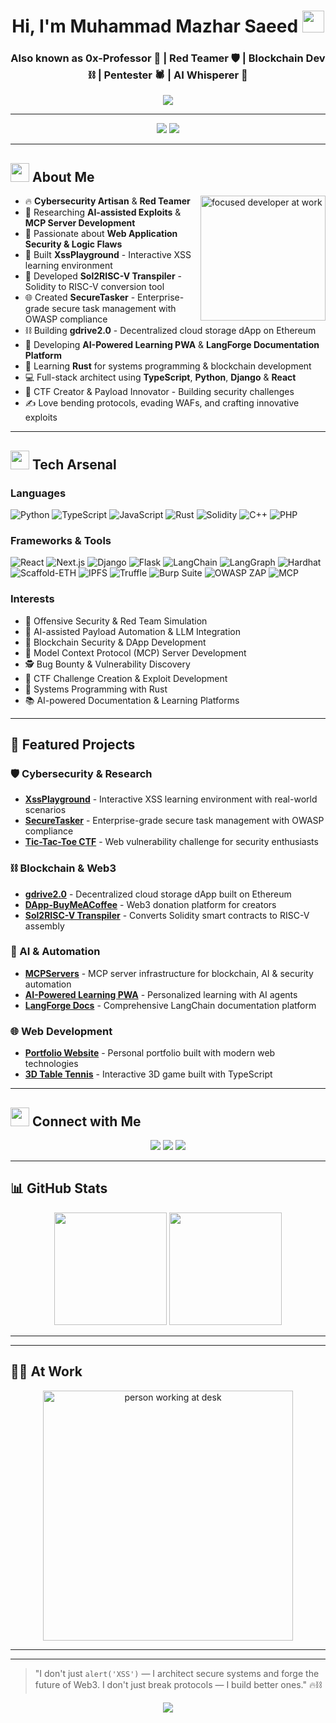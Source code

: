 <h1 align="center">Hi, I'm Muhammad Mazhar Saeed <img src="https://media.giphy.com/media/hvRJCLFzcasrR4ia7z/giphy.gif" width="35"/></h1>
<h3 align="center">Also known as <strong>0x-Professor</strong> 🧠 | Red Teamer 🛡️ | Blockchain Dev ⛓️ | Pentester 🕷️ | AI Whisperer 🤖</h3>

<p align="center">
  <img src="https://readme-typing-svg.demolab.com?font=Fira+Code&weight=700&size=24&duration=3000&pause=1000&color=58A6FF&center=true&vCenter=true&width=800&lines=Cybersecurity+Enthusiast+%F0%9F%95%91%EF%B8%8F;Red+Team+Automation+%F0%9F%9A%80;Blockchain+%26+Smart+Contract+Engineer+%F0%9F%94%93;AI+Payload+Generator+%F0%9F%A7%A0;XSS+%2F+SQLi+%2F+RCE+%F0%9F%A4%96;Web+and+API+Exploitation+%F0%9F%91%BD" />
</p>

---

<p align="center">
  <img src="https://komarev.com/ghpvc/?username=0x-Professor&label=Profile+Views&color=58a6ff&style=for-the-badge" />
  <a href="https://github.com/0x-Professor">
    <img src="https://img.shields.io/github/followers/0x-Professor?label=Follow&style=for-the-badge&logo=github" />
  </a>
</p>

---

## <img src="https://github.com/0x-Professor/0x-Professor/blob/main/assets/terminal.gif" width="30"/> About Me

<img align="right" src="https://media.giphy.com/media/LMt9638dO8dftAjtco/giphy.gif" alt="focused developer at work" width="200"/>

- 🔥 **Cybersecurity Artisan** & **Red Teamer**  
- 🔬 Researching **AI-assisted Exploits** & **MCP Server Development**  
- 🔐 Passionate about **Web Application Security & Logic Flaws**  
- 🧠 Built **XssPlayground** - Interactive XSS learning environment  
- 🧱 Developed **Sol2RISC-V Transpiler** - Solidity to RISC-V conversion tool  
- 🌐 Created **SecureTasker** - Enterprise-grade secure task management with OWASP compliance  
- ⛓️ Building **gdrive2.0** - Decentralized cloud storage dApp on Ethereum  
- 🤖 Developing **AI-Powered Learning PWA** & **LangForge Documentation Platform**  
- 🦀 Learning **Rust** for systems programming & blockchain development  
- 💻 Full-stack architect using **TypeScript**, **Python**, **Django** & **React**  
- 🎯 CTF Creator & Payload Innovator - Building security challenges  
- ✍️ Love bending protocols, evading WAFs, and crafting innovative exploits

---

## <img src="https://github.com/0x-Professor/0x-Professor/blob/main/assets/skills.gif" width="30"/> Tech Arsenal

### Languages
![Python](https://img.shields.io/badge/Python-3670A0?style=for-the-badge&logo=python&logoColor=white)
![TypeScript](https://img.shields.io/badge/TypeScript-007ACC?style=for-the-badge&logo=typescript&logoColor=white)
![JavaScript](https://img.shields.io/badge/JavaScript-F7DF1E?style=for-the-badge&logo=javascript&logoColor=black)
![Rust](https://img.shields.io/badge/Rust-000000?style=for-the-badge&logo=rust&logoColor=white)
![Solidity](https://img.shields.io/badge/Solidity-363636?style=for-the-badge&logo=solidity)
![C++](https://img.shields.io/badge/C++-00599C?style=for-the-badge&logo=c%2B%2B&logoColor=white)
![PHP](https://img.shields.io/badge/PHP-777BB4?style=for-the-badge&logo=php&logoColor=white)


### Frameworks & Tools
![React](https://img.shields.io/badge/React-20232A?style=for-the-badge&logo=react&logoColor=61DAFB)
![Next.js](https://img.shields.io/badge/Next.js-000000?style=for-the-badge&logo=next.js&logoColor=white)
![Django](https://img.shields.io/badge/Django-092E20?style=for-the-badge&logo=django&logoColor=white)
![Flask](https://img.shields.io/badge/Flask-000000?style=for-the-badge&logo=flask&logoColor=white)
![LangChain](https://img.shields.io/badge/LangChain-1C3C3C?style=for-the-badge&logo=chainlink&logoColor=white)
![LangGraph](https://img.shields.io/badge/LangGraph-FF6B6B?style=for-the-badge&logo=graphql&logoColor=white)
![Hardhat](https://img.shields.io/badge/Hardhat-FFF04D?style=for-the-badge&logo=ethereum&logoColor=black)
![Scaffold-ETH](https://img.shields.io/badge/Scaffold--ETH-3C3C3D?style=for-the-badge&logo=ethereum&logoColor=white)
![IPFS](https://img.shields.io/badge/IPFS-65C2CB?style=for-the-badge&logo=ipfs&logoColor=black)
![Truffle](https://img.shields.io/badge/Truffle-5E4666?style=for-the-badge&logo=truffle&logoColor=white)
![Burp Suite](https://img.shields.io/badge/BurpSuite-FF6600?style=for-the-badge&logo=burp-suite&logoColor=white)
![OWASP ZAP](https://img.shields.io/badge/OWASP%20ZAP-757575?style=for-the-badge&logo=OWASP&logoColor=white)
![MCP](https://img.shields.io/badge/MCP%20Server-4A90E2?style=for-the-badge&logo=server&logoColor=white)

### Interests
- 🚀 Offensive Security & Red Team Simulation  
- 🧠 AI-assisted Payload Automation & LLM Integration  
- 🔗 Blockchain Security & DApp Development  
- 🔄 Model Context Protocol (MCP) Server Development  
- 🕵️ Bug Bounty & Vulnerability Discovery  
- 🧩 CTF Challenge Creation & Exploit Development  
- 🦀 Systems Programming with Rust  
- 📚 AI-powered Documentation & Learning Platforms

---

## 🚀 Featured Projects

### 🛡️ Cybersecurity & Research
- **[XssPlayground](https://github.com/0x-Professor/XssPlayground)** - Interactive XSS learning environment with real-world scenarios
- **[SecureTasker](https://github.com/0x-Professor/SecureTasker)** - Enterprise-grade secure task management with OWASP compliance
- **[Tic-Tac-Toe CTF](https://github.com/0x-Professor/Tic-Tac-Toe)** - Web vulnerability challenge for security enthusiasts

### ⛓️ Blockchain & Web3
- **[gdrive2.0](https://github.com/0x-Professor/gdrive2.0)** - Decentralized cloud storage dApp built on Ethereum
- **[DApp-BuyMeACoffee](https://github.com/0x-Professor/DApp-BuyMeACoffee)** - Web3 donation platform for creators
- **[Sol2RISC-V Transpiler](https://github.com/0x-Professor/transpiler)** - Converts Solidity smart contracts to RISC-V assembly

### 🤖 AI & Automation
- **[MCPServers](https://github.com/0x-Professor/MCPServers)** - MCP server infrastructure for blockchain, AI & security automation
- **[AI-Powered Learning PWA](https://github.com/0x-Professor/AI-Powered-Personalized-Learning-PWA)** - Personalized learning with AI agents
- **[LangForge Docs](https://github.com/0x-Professor/langforge-docs)** - Comprehensive LangChain documentation platform

### 🌐 Web Development
- **[Portfolio Website](https://github.com/0x-Professor/0x-Professor.github.io)** - Personal portfolio built with modern web technologies
- **[3D Table Tennis](https://github.com/0x-Professor/3d-Table-tennis)** - Interactive 3D game built with TypeScript

---



## <img src="https://github.com/0x-Professor/0x-Professor/blob/main/assets/connect.gif" width="30"/> Connect with Me

<p align="center">
  <a href="mailto:mr.mazharsaeed790@gmail.com"><img src="https://img.shields.io/badge/Email-D14836?style=for-the-badge&logo=gmail&logoColor=white"/></a>
  <a href="https://www.linkedin.com/in/mazhar-saeed-8414682a7"><img src="https://img.shields.io/badge/LinkedIn-0A66C2?style=for-the-badge&logo=linkedin&logoColor=white"/></a>
  <a href="http://0x-professor.me/"><img src="https://img.shields.io/badge/Portfolio-000000?style=for-the-badge&logo=vercel&logoColor=white"/></a>
</p>

---

## 📊 GitHub Stats

<p align="center">
  <img src="https://github-readme-stats.vercel.app/api?username=0x-Professor&theme=tokyonight&show_icons=true" height="180" />
  <img src="https://github-readme-stats.vercel.app/api/top-langs/?username=0x-Professor&layout=compact&theme=tokyonight" height="180" />
</p>

---

---

## 👨‍💻 At Work

<p align="center">
  <img src="https://media.giphy.com/media/qgQUggAC3Pfv687qPC/giphy.gif" alt="person working at desk" width="400"/>
</p>

---
---

> "I don't just `alert('XSS')` — I architect secure systems and forge the future of Web3. I don't just break protocols — I build better ones." 🔥⛓️

<p align="center">
  <img src="https://capsule-render.vercel.app/api?type=waving&color=gradient&height=100&section=footer&text=Keep%20Hacking%20Responsibly&fontSize=24&fontColor=fff&animation=twinkling" />
</p>

